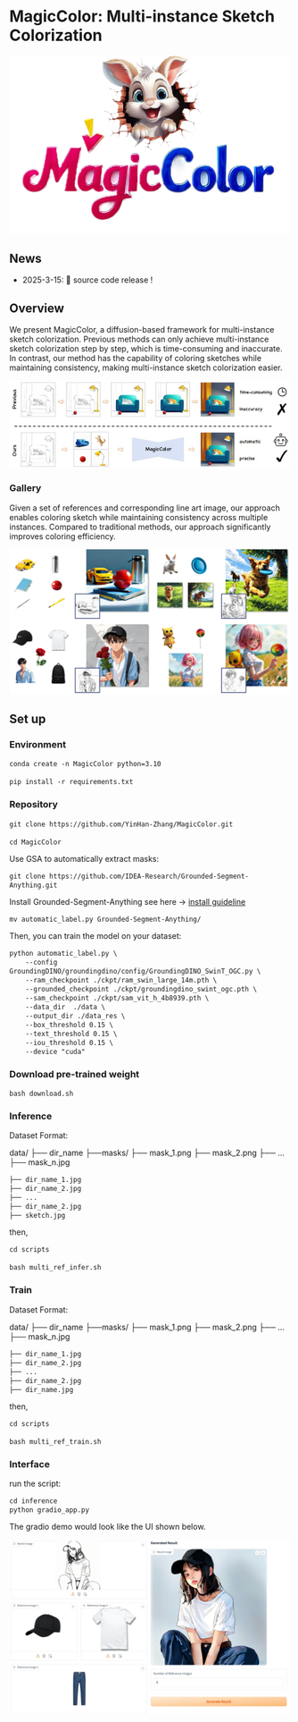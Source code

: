 # MagicColor: Multi-instance Sketch Colorization
![](./asset/logo.png)

## News

- 2025-3-15: 🎊 source code release !

## Overview
We present MagicColor, a diffusion-based framework for multi-instance sketch colorization. Previous methods can only achieve multi-instance sketch colorization step by step, which is time-consuming and inaccurate. In contrast, our method has the capability of coloring sketches while maintaining consistency, making multi-instance sketch colorization easier.

![](./asset/intro.jpg)

### Gallery
Given a set of references and corresponding line art image, our approach enables coloring sketch while maintaining consistency across multiple instances. Compared to traditional methods, our approach significantly improves coloring efficiency.

![](./asset/teaser.jpg)


## Set up

### Environment

    conda create -n MagicColor python=3.10  

    pip install -r requirements.txt

### Repository

    git clone https://github.com/YinHan-Zhang/MagicColor.git
    
    cd MagicColor

Use GSA to automatically extract masks:

    git clone https://github.com/IDEA-Research/Grounded-Segment-Anything.git

Install Grounded-Segment-Anything see here -> [install guideline](https://github.com/IDEA-Research/Grounded-Segment-Anything)

    mv automatic_label.py Grounded-Segment-Anything/

Then, you can train the model on your dataset:

    python automatic_label.py \
        --config GroundingDINO/groundingdino/config/GroundingDINO_SwinT_OGC.py \
        --ram_checkpoint ./ckpt/ram_swin_large_14m.pth \
        --grounded_checkpoint ./ckpt/groundingdino_swint_ogc.pth \
        --sam_checkpoint ./ckpt/sam_vit_h_4b8939.pth \
        --data_dir  ./data \
        --output_dir ./data_res \
        --box_threshold 0.15 \
        --text_threshold 0.15 \
        --iou_threshold 0.15 \
        --device "cuda"

### Download pre-trained weight

    bash download.sh

### Inference
Dataset Format:

data/
├── dir_name
    ├──masks/
        ├── mask_1.png
        ├── mask_2.png
        ├── ...
        ├── mask_n.jpg

    ├── dir_name_1.jpg
    ├── dir_name_2.jpg
    ├── ...
    ├── dir_name_2.jpg
    ├── sketch.jpg

then,

    cd scripts
    
    bash multi_ref_infer.sh

### Train
Dataset Format:

data/
├── dir_name
    ├──masks/
        ├── mask_1.png
        ├── mask_2.png
        ├── ...
        ├── mask_n.jpg

    ├── dir_name_1.jpg
    ├── dir_name_2.jpg
    ├── ...
    ├── dir_name_2.jpg
    ├── dir_name.jpg

then,

    cd scripts

    bash multi_ref_train.sh


### Interface
run the script:
 
    cd inference
    python gradio_app.py

The gradio demo would look like the UI shown below.

![](./asset/UI.jpg)
